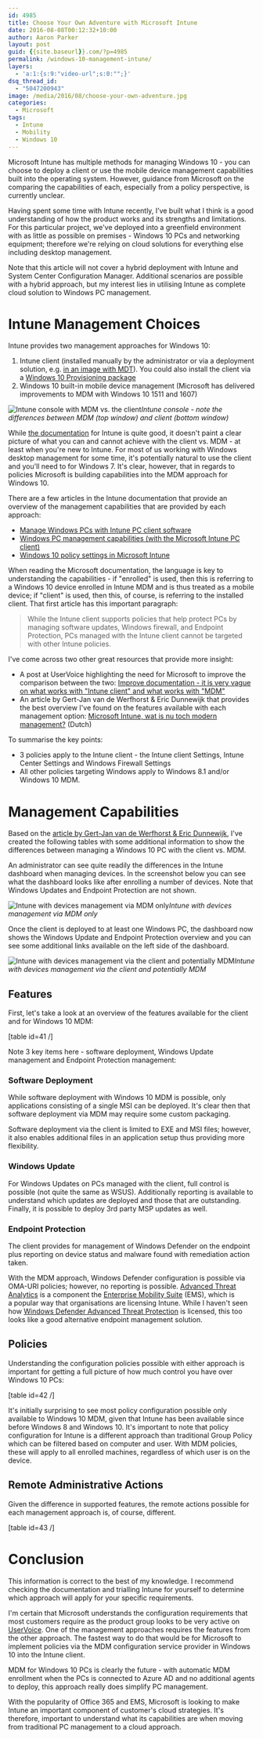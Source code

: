 ```yaml
---
id: 4985
title: Choose Your Own Adventure with Microsoft Intune
date: 2016-08-08T00:12:32+10:00
author: Aaron Parker
layout: post
guid: {{site.baseurl}}.com/?p=4985
permalink: /windows-10-management-intune/
layers:
  - 'a:1:{s:9:"video-url";s:0:"";}'
dsq_thread_id:
  - "5047200943"
image: /media/2016/08/choose-your-own-adventure.jpg
categories:
  - Microsoft
tags:
  - Intune
  - Mobility
  - Windows 10
---
```

Microsoft Intune has multiple methods for managing Windows 10 - you can choose to deploy a client or use the mobile device management capabilities built into the operating system. However, guidance from Microsoft on the comparing the capabilities of each, especially from a policy perspective, is currently unclear.

Having spent some time with Intune recently, I’ve built what I think is a good understanding of how the product works and its strengths and limitations. For this particular project, we've deployed into a greenfield environment with as little as possible on premises - Windows 10 PCs and networking equipment; therefore we're relying on cloud solutions for everything else including desktop management.

Note that this article will not cover a hybrid deployment with Intune and System Center Configuration Manager. Additional scenarios are possible with a hybrid approach, but my interest lies in utilising Intune as complete cloud solution to Windows PC management.

# Intune Management Choices

Intune provides two management approaches for Windows 10:

  1. Intune client (installed manually by the administrator or via a deployment solution, e.g. [in an image with MDT](https://docs.microsoft.com/en-us/intune/deploy-use/install-the-windows-pc-client-with-microsoft-intune)). You could also install the client via a [Windows 10 Provisioning package](https://technet.microsoft.com/en-us/itpro/windows/deploy/provisioning-packages)
  2. Windows 10 built-in mobile device management (Microsoft has delivered improvements to MDM with Windows 10 1511 and 1607)

![Intune console with MDM vs. the client]({{site.baseurl}}/media/2016/08/IntuneMDMvsAgent.png)*Intune console - note the differences between MDM (top window) and client (bottom window)*

While [the documentation](https://docs.microsoft.com/en-us/intune/) for Intune is quite good, it doesn't paint a clear picture of what you can and cannot achieve with the client vs. MDM - at least when you're new to Intune. For most of us working with Windows desktop management for some time, it's potentially natural to use the client and you'll need to for Windows 7. It's clear, however, that in regards to policies Microsoft is building capabilities into the MDM approach for Windows 10.

There are a few articles in the Intune documentation that provide an overview of the management capabilities that are provided by each approach:

  * [Manage Windows PCs with Intune PC client software](https://docs.microsoft.com/en-us/intune/deploy-use/manage-windows-pcs-with-microsoft-intune)
  * [Windows PC management capabilities (with the Microsoft Intune PC client)](https://docs.microsoft.com/en-us/intune/get-started/windows-pc-management-capabilities-in-microsoft-intune)
  * [Windows 10 policy settings in Microsoft Intune](https://docs.microsoft.com/en-us/intune/deploy-use/windows-10-policy-settings-in-microsoft-intune)

When reading the Microsoft documentation, the language is key to understanding the capabilities - if "enrolled" is used, then this is referring to a Windows 10 device enrolled in Intune MDM and is thus treated as a mobile device; if "client" is used, then this, of course, is referring to the installed client. That first article has this important paragraph:

> While the Intune client supports policies that help protect PCs by managing software updates, Windows firewall, and Endpoint Protection, PCs managed with the Intune client cannot be targeted with other Intune policies.

I've come across two other great resources that provide more insight:

  * A post at UserVoice highlighting the need for Microsoft to improve the comparison between the two: [Improve documentation - it is very vague on what works with "Intune client" and what works with "MDM"](https://microsoftintune.uservoice.com/forums/291681-ideas/suggestions/11378736-improve-documentation-it-is-very-vague-on-what-w#comments)
  * An article by Gert-Jan van de Werfhorst & Eric Dunnewijk that provides the best overview I've found on the features available with each management option: [Microsoft Intune, wat is nu toch modern management?](https://wow365.nl/mobiliteit/intune/modern-management/) (Dutch)

To summarise the key points:

  * 3 policies apply to the Intune client - the Intune client Settings, Intune Center Settings and Windows Firewall Settings
  * All other policies targeting Windows apply to Windows 8.1 and/or Windows 10 MDM.

# Management Capabilities

Based on the [article by Gert-Jan van de Werfhorst & Eric Dunnewijk](https://wow365.nl/mobiliteit/intune/modern-management/), I've created the following tables with some additional information to show the differences between managing a Windows 10 PC with the client vs. MDM.

An administrator can see quite readily the differences in the Intune dashboard when managing devices. In the screenshot below you can see what the dashboard looks like after enrolling a number of devices. Note that Windows Updates and Endpoint Protection are not shown.

![Intune with devices management via MDM only]({{site.baseurl}}/media/2016/08/IntuneDashboard-MDM.png)*Intune with devices management via MDM only*

Once the client is deployed to at least one Windows PC, the dashboard now shows the Windows Update and Endpoint Protection overview and you can see some additional links available on the left side of the dashboard.

![Intune with devices management via the client and potentially MDM]({{site.baseurl}}/media/2016/08/IntuneDashboard-AgentEdited.png)*Intune with devices management via the client and potentially MDM*

## Features

First, let's take a look at an overview of the features available for the client and for Windows 10 MDM:

[table id=41 /]

Note 3 key items here - software deployment, Windows Update management and Endpoint Protection management:

### Software Deployment

While software deployment with Windows 10 MDM is possible, only applications consisting of a single MSI can be deployed. It's clear then that software deployment via MDM may require some custom packaging.

Software deployment via the client is limited to EXE and MSI files; however, it also enables additional files in an application setup thus providing more flexibility.

### Windows Update

For Windows Updates on PCs managed with the client, full control is possible (not quite the same as WSUS). Additionally reporting is available to understand which updates are deployed and those that are outstanding. Finally, it is possible to deploy 3rd party MSP updates as well.

### Endpoint Protection

The client provides for management of Windows Defender on the endpoint plus reporting on device status and malware found with remediation action taken.

With the MDM approach, Windows Defender configuration is possible via OMA-URI policies; however, no reporting is possible. [Advanced Threat Analytics](https://www.microsoft.com/en-au/server-cloud/products/advanced-threat-analytics/) is a component the [Enterprise Mobility Suite](https://www.microsoft.com/en-au/server-cloud/enterprise-mobility/overview.aspx) (EMS), which is a popular way that organisations are licensing Intune. While I haven't seen how [Windows Defender Advanced Threat Protection](https://www.microsoft.com/en-us/WindowsForBusiness/windows-atp) is licensed, this too looks like a good alternative endpoint management solution.

## Policies

Understanding the configuration policies possible with either approach is important for getting a full picture of how much control you have over Windows 10 PCs:

[table id=42 /]

It's initially surprising to see most policy configuration possible only available to Windows 10 MDM, given that Intune has been available since before Windows 8 and Windows 10. It's important to note that policy configuration for Intune is a different approach than traditional Group Policy which can be filtered based on computer and user. With MDM policies, these will apply to all enrolled machines, regardless of which user is on the device.

## Remote Administrative Actions

Given the difference in supported features, the remote actions possible for each management approach is, of course, different.

[table id=43 /]

# Conclusion

This information is correct to the best of my knowledge. I recommend checking the documentation and trialling Intune for yourself to determine which approach will apply for your specific requirements.

I'm certain that Microsoft understands the configuration requirements that most customers require as the product group looks to be very active on [UserVoice](https://microsoftintune.uservoice.com/). One of the management approaches requires the features from the other approach. The fastest way to do that would be for Microsoft to implement policies via the MDM configuration service provider in Windows 10 into the Intune client.

MDM for Windows 10 PCs is clearly the future - with automatic MDM enrollment when the PCs is connected to Azure AD and no additional agents to deploy, this approach really does simplify PC management.

With the popularity of Office 365 and EMS, Microsoft is looking to make Intune an important component of customer's cloud strategies. It's therefore, important to understand what its capabilities are when moving from traditional PC management to a cloud approach.